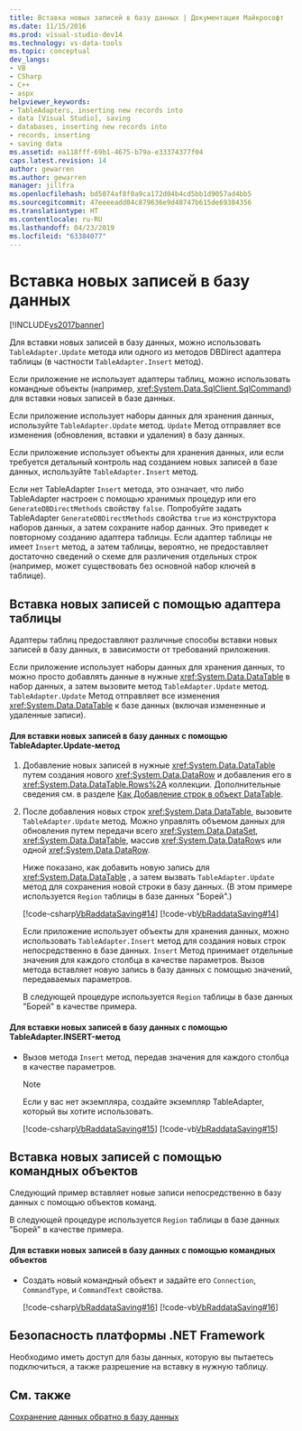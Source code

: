 ```yaml
---
title: Вставка новых записей в базу данных | Документация Майкрософт
ms.date: 11/15/2016
ms.prod: visual-studio-dev14
ms.technology: vs-data-tools
ms.topic: conceptual
dev_langs:
- VB
- CSharp
- C++
- aspx
helpviewer_keywords:
- TableAdapters, inserting new records into
- data [Visual Studio], saving
- databases, inserting new records into
- records, inserting
- saving data
ms.assetid: ea118fff-69b1-4675-b79a-e33374377f04
caps.latest.revision: 14
author: gewarren
ms.author: gewarren
manager: jillfra
ms.openlocfilehash: bd5074af8f0a9ca172d04b4cd5bb1d9057ad4bb5
ms.sourcegitcommit: 47eeeeadd84c879636e9d48747b615de69384356
ms.translationtype: HT
ms.contentlocale: ru-RU
ms.lasthandoff: 04/23/2019
ms.locfileid: "63384077"
---
```

# <a name="insert-new-records-into-a-database"></a>Вставка новых записей в базу данных
[!INCLUDE[vs2017banner](../includes/vs2017banner.md)]

Для вставки новых записей в базу данных, можно использовать `TableAdapter.Update` метода или одного из методов DBDirect адаптера таблицы (в частности `TableAdapter.Insert` метод).
  
 Если приложение не использует адаптеры таблиц, можно использовать командные объекты (например, <xref:System.Data.SqlClient.SqlCommand>) для вставки новых записей в базе данных.  
  
 Если приложение использует наборы данных для хранения данных, используйте `TableAdapter.Update` метод. `Update` Метод отправляет все изменения (обновления, вставки и удаления) в базу данных.  
  
 Если приложение использует объекты для хранения данных, или если требуется детальный контроль над созданием новых записей в базе данных, используйте `TableAdapter.Insert` метод.  
  
 Если нет TableAdapter `Insert` метода, это означает, что либо TableAdapter настроен с помощью хранимых процедур или его `GenerateDBDirectMethods` свойству `false`. Попробуйте задать TableAdapter `GenerateDBDirectMethods` свойства `true` из конструктора наборов данных, а затем сохраните набор данных. Это приведет к повторному созданию адаптера таблицы. Если адаптер таблицы не имеет `Insert` метод, а затем таблицы, вероятно, не предоставляет достаточно сведений о схеме для различения отдельных строк (например, может существовать без основной набор ключей в таблице).  
  
## <a name="insert-new-records-by-using-tableadapters"></a>Вставка новых записей с помощью адаптера таблицы  
 Адаптеры таблиц предоставляют различные способы вставки новых записей в базу данных, в зависимости от требований приложения.  
  
 Если приложение использует наборы данных для хранения данных, то можно просто добавлять данные в нужные <xref:System.Data.DataTable> в набор данных, а затем вызовите метод `TableAdapter.Update` метод. `TableAdapter.Update` Метод отправляет все изменения <xref:System.Data.DataTable> к базе данных (включая измененные и удаленные записи).  
  
#### <a name="to-insert-new-records-into-a-database-by-using-the-tableadapterupdate-method"></a>Для вставки новых записей в базу данных с помощью TableAdapter.Update-метод  
  
1. Добавление новых записей в нужные <xref:System.Data.DataTable> путем создания нового <xref:System.Data.DataRow> и добавления его в <xref:System.Data.DataTable.Rows%2A> коллекции. Дополнительные сведения см. в разделе [Как Добавление строк в объект DataTable](http://msdn.microsoft.com/library/78ebbb43-c402-49cf-81da-0715289487bf).  
  
2. После добавления новых строк <xref:System.Data.DataTable>, вызовите `TableAdapter.Update` метод. Можно управлять объемом данных для обновления путем передачи всего <xref:System.Data.DataSet>, <xref:System.Data.DataTable>, массив <xref:System.Data.DataRow>s или одной <xref:System.Data.DataRow>.  
  
    Ниже показано, как добавить новую запись для <xref:System.Data.DataTable> , а затем вызвать `TableAdapter.Update` метод для сохранения новой строки в базу данных. (В этом примере используется `Region` таблицы в базе данных "Борей".)  
  
    [!code-csharp[VbRaddataSaving#14](../snippets/csharp/VS_Snippets_VBCSharp/VbRaddataSaving/CS/Form5.cs#14)]
    [!code-vb[VbRaddataSaving#14](../snippets/visualbasic/VS_Snippets_VBCSharp/VbRaddataSaving/VB/Form5.vb#14)]  
  
   Если приложение использует объекты для хранения данных, можно использовать `TableAdapter.Insert` метод для создания новых строк непосредственно в базе данных. `Insert` Метод принимает отдельные значения для каждого столбца в качестве параметров. Вызов метода вставляет новую запись в базу данных с помощью значений, передаваемых параметров.  
  
   В следующей процедуре используется `Region` таблицы в базе данных "Борей" в качестве примера.  
  
#### <a name="to-insert-new-records-into-a-database-by-using-the-tableadapterinsert-method"></a>Для вставки новых записей в базу данных с помощью TableAdapter.INSERT-метод  
  
- Вызов метода `Insert` метод, передав значения для каждого столбца в качестве параметров.  
  
    > [!NOTE]
    > Если у вас нет экземпляра, создайте экземпляр TableAdapter, который вы хотите использовать.  
  
     [!code-csharp[VbRaddataSaving#15](../snippets/csharp/VS_Snippets_VBCSharp/VbRaddataSaving/CS/Class1.cs#15)]
     [!code-vb[VbRaddataSaving#15](../snippets/visualbasic/VS_Snippets_VBCSharp/VbRaddataSaving/VB/Class1.vb#15)]  
  
## <a name="insert-new-records-by-using-command-objects"></a>Вставка новых записей с помощью командных объектов  
 Следующий пример вставляет новые записи непосредственно в базу данных с помощью объектов команд.
  
 В следующей процедуре используется `Region` таблицы в базе данных "Борей" в качестве примера.  
  
#### <a name="to-insert-new-records-into-a-database-by-using-command-objects"></a>Для вставки новых записей в базу данных с помощью командных объектов  
  
- Создать новый командный объект и задайте его `Connection`, `CommandType`, и `CommandText` свойства.  
  
     [!code-csharp[VbRaddataSaving#16](../snippets/csharp/VS_Snippets_VBCSharp/VbRaddataSaving/CS/Class1.cs#16)]
     [!code-vb[VbRaddataSaving#16](../snippets/visualbasic/VS_Snippets_VBCSharp/VbRaddataSaving/VB/Class1.vb#16)]  
  
## <a name="net-framework-security"></a>Безопасность платформы .NET Framework  
 Необходимо иметь доступ для базы данных, которую вы пытаетесь подключиться, а также разрешение на вставку в нужную таблицу.  
  
## <a name="see-also"></a>См. также  
 [Сохранение данных обратно в базу данных](../data-tools/save-data-back-to-the-database.md)
